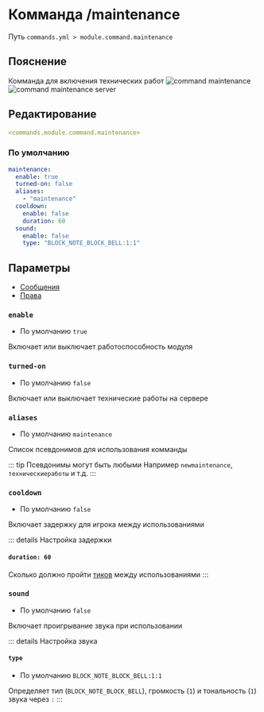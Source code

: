 # Комманда /maintenance
Путь `commands.yml > module.command.maintenance`

## Пояснение
Комманда для включения технических работ
![command maintenance](/commandmaintenance.png)
![command maintenance server](/commandmaintenanceserver.png)

## Редактирование
```yaml
<commands.module.command.maintenance>
```

### По умолчанию
```yaml
maintenance:
  enable: true
  turned-on: false
  aliases:
    - "maintenance"
  cooldown:
    enable: false
    duration: 60
  sound:
    enable: false
    type: "BLOCK_NOTE_BLOCK_BELL:1:1"
```

## Параметры

- [Сообщения](/en/messages/ru_ru/module/command/maintenance/)
- [Права](/en/permissions/module/command/maintenance/)

### `enable`
- По умолчанию `true`

Включает или выключает работоспособность модуля

### `turned-on`
- По умолчанию `false`

Включает или выключает технические работы на сервере

### `aliases`
- По умолчанию `maintenance`

Список псевдонимов для использования комманды

::: tip Псевдонимы могут быть любыми
Например `newmaintenance`, `техническиеработы` и т.д.
:::

### `cooldown`
- По умолчанию `false`

Включает задержку для игрока между использованиями

::: details Настройка задержки
#### `duration: 60`

Сколько должно пройти [тиков](https://ru.minecraft.wiki/w/%D0%A2%D0%B0%D0%BA%D1%82) между использованиями
:::

### `sound`
- По умолчанию `false`

Включает проигрывание звука при использовании

::: details Настройка звука
#### `type`
- По умолчанию `BLOCK_NOTE_BLOCK_BELL:1:1`

Определяет тип (`BLOCK_NOTE_BLOCK_BELL`), громкость (`1`) и тональность (`1`) звука через `:`
:::